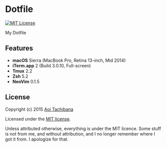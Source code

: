 # Dotfile

[![MIT License](https://img.shields.io/badge/license-MIT-blue.svg?style=flat-square)](LICENSE)

My Dotfile

## Features

- **macOS** Sierra (MacBook Pro, Retina 13-inch, Mid 2014)
- **iTerm.app** 2 (Build 3.0.10, Full-screen)
- **Tmux** 2.2
- **Zsh** 5.2
- **NeoVim** 0.1.5

## License

Copyright (c) 2015 [Aoi Tachibana](https://ress.mit-license.org/2015)

Licensed under the [MIT license](LICENSE).

Unless attributed otherwise, everything is under the MIT licence. 
Some stuff is not from me, and without attribution, and I no longer remember where I got it from. 
I apologize for that.

<!-- :vim:foldmethod=expr: -->

